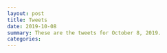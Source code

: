 ```yaml
---
layout: post
title: Tweets
date: 2019-10-08
summary: These are the tweets for October 8, 2019.
categories:
---
```


